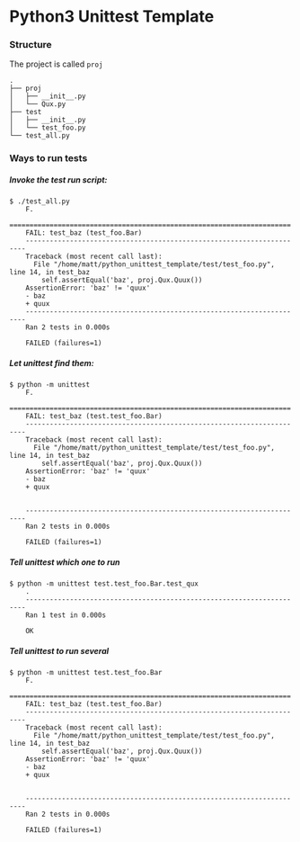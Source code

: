 # Python3 Unittest Template

### Structure

The project is called `proj`

    .
    ├── proj
    │   ├── __init__.py
    │   └── Qux.py
    ├── test
    │   ├── __init__.py
    │   └── test_foo.py
    └── test_all.py

### Ways to run tests

##### Invoke the test run script:

    $ ./test_all.py
        F.
        ======================================================================
        FAIL: test_baz (test_foo.Bar)
        ----------------------------------------------------------------------
        Traceback (most recent call last):
          File "/home/matt/python_unittest_template/test/test_foo.py", line 14, in test_baz
            self.assertEqual('baz', proj.Qux.Quux())
        AssertionError: 'baz' != 'quux'
        - baz
        + quux
        ----------------------------------------------------------------------
        Ran 2 tests in 0.000s

        FAILED (failures=1)

##### Let unittest find them:

    $ python -m unittest
        F.
        ======================================================================
        FAIL: test_baz (test.test_foo.Bar)
        ----------------------------------------------------------------------
        Traceback (most recent call last):
          File "/home/matt/python_unittest_template/test/test_foo.py", line 14, in test_baz
            self.assertEqual('baz', proj.Qux.Quux())
        AssertionError: 'baz' != 'quux'
        - baz
        + quux


        ----------------------------------------------------------------------
        Ran 2 tests in 0.000s

        FAILED (failures=1)


##### Tell unittest which one to run

    $ python -m unittest test.test_foo.Bar.test_qux
        .
        ----------------------------------------------------------------------
        Ran 1 test in 0.000s

        OK

##### Tell unittest to run several

    $ python -m unittest test.test_foo.Bar
        F.
        ======================================================================
        FAIL: test_baz (test.test_foo.Bar)
        ----------------------------------------------------------------------
        Traceback (most recent call last):
          File "/home/matt/python_unittest_template/test/test_foo.py", line 14, in test_baz
            self.assertEqual('baz', proj.Qux.Quux())
        AssertionError: 'baz' != 'quux'
        - baz
        + quux


        ----------------------------------------------------------------------
        Ran 2 tests in 0.000s

        FAILED (failures=1)


